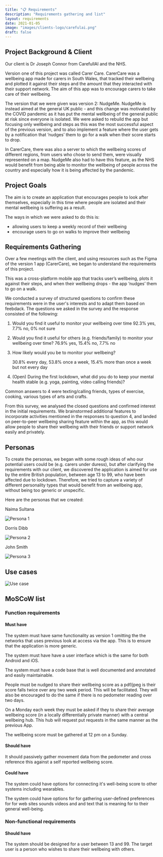 ```yaml
---
title: "📋 Requirements"
description: "Requirements gathering and list"
layout: requirements
date: 2021-01-05
image: "images/clients-logo/carefulai.png"
draft: false
---
```


## Project Background & Client
Our client is Dr Joseph Connor from CarefullAI and the NHS.

Version one of this project was called Carer Care. CarerCare was a wellbeing app made for carers in South Wales, that tracked their wellbeing and plotted it against their steps and the amount that they interacted with their support network. The aim of this app was to encourage carers to take care of their wellbeing.

The version that we were given was version 2: NudgeMe. NudgeMe is instead aimed at the general UK public - and this change was motivated by the COVID pandemic as it has put the mental wellbeing of the general public at risk since everyone is isolated. We were asked to rebuild the app but focusing only wellbeing and steps as this was the most successful aspect of the previous version, and to also implement a feature where the user gets by a notification that ‘nudges’ them to go for a walk when their score starts to drop.

In CarerCare, there was also a server to which the wellbeing scores of different regions, from users who chose to send them, were visually represented on a map. NudgeMe also had to have this feature, as the NHS would benefit from being able to monitor the wellbeing of people across the country and especially how it is being affected by the pandemic. 

## Project Goals
The aim is to create an application that encourages people to look after themselves, especially in this time where people are isolated and their mental wellbeing is suffering as a result.

The ways in which we were asked to do this is:
- allowing users to keep a weekly record of their wellbeing
- encourage users to go on walks to improve their wellbeing

## Requirements Gathering
Over a few meetings with the client, and using resources such as the Figma of the version 1 app (CarerCare), we began to understand the requirements of this project.

This was a cross-platform mobile app that tracks user’s wellbeing, plots it against their steps, and when their wellbeing drops - the app ‘nudges’ them to go on a walk. 

We conducted a survey of structured questions to confirm these requirements were in the user's interests and to adapt them based on feebdack. The questions we asked in the survey and the response consisted of the following:

1. Would you find it useful to monitor your wellbeing over time 
    92.3% yes, 7.7% no, 0% not sure

2. Would you find it useful for others (e.g. friends/family) to monitor your wellbeing over time? 
    76.9% yes, 15.4% no, 7.7% no

3. How likely would you be to monitor your wellbeing?  

    30.8% every day, 53.8% once a week, 15.4% more than once a week but not every day

4. (Open) During the first lockdown, what did you do to keep your mental health stable (e.g. yoga, painting, video calling friends)? 
        
Common answers to 4 were texting/calling friends, types of exercise, cooking, various types of arts and crafts.

From this survey, we analysed the closed questions and confirmed interest in the initial requirements. We brainstormed additional features to incorporate activities mentioned in the responses to question 4, and landed on peer-to-peer wellbeing sharing feature within the app, as this would allow people to share their wellbeing with their friends or support network easily and privately.

## Personas

To create the personas, we began with some rough ideas of who our potential users could be (e.g. carers under duress), but after clarifying the requirements with our client, we discovered the application is aimed for use by the entire British population, between age 13 to 99, who have been affected due to lockdown. Therefore, we tried to capture a variety of different personality types that would benefit from an wellbeing app, without being too generic or unspecific.

Here are the personas that we created:

Naima Sultana

![Persona 1](naima_persona.png "Naima Sultana")

Dorris Dibb

![Persona 2](dorris_persona.png "Dorris Dibb")

John Smith

![Persona 3](john_persona.png "John Smith")

## Use cases

![Use case](use_case.png "user")

## MoSCoW list
### Function requirements
#### Must have
The system must have same functionality as version 1 omitting the the networks that uses previous look at access via the app. This is to ensure that the application is more generic. 

The system must have have a user interface which is the same for both Android and iOS. 

The system must have a code base that is well documented and annotated and easily maintainable.

People must be nudged to share their wellbeing score as a pdf/jpeg is their score falls twice over any two week period. This will be facilitated. They will also be encouraged to do the same if there is no pedometer reading over two days. 

On a Monday each week they must be asked if they to share their average wellbeing score (in a locally differentially private manner) with a central wellbeing hub. This hub will request put requests in the same manner as the previous App.

The wellbeing score must be gathered at 12 pm on a Sunday.

#### Should have

It should passively gather movement data from the pedometer and cross reference this against a self reported wellbeing score.

#### Could have
The system could have options for connecting it's well-being score to other systems including wearables.

The system could have options for for gathering user-defined preferences for for web sites sounds videos and and text that is meaning for to their general well-being.

### Non-functional requirements
#### Should have
The system should be designed for a user between 13 and 99.
The target user is a person who wishes to share their wellbeing with others.

